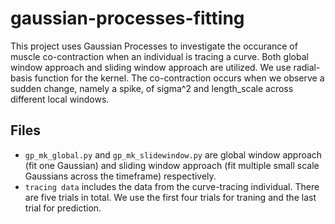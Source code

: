 # gaussian-processes-fitting
This project uses Gaussian Processes to investigate the occurance of muscle co-contraction when an individual is tracing a curve. Both global window approach and sliding window approach are utilized. We use radial-basis function for the kernel. The co-contraction occurs when we observe a sudden change, namely a spike, of sigma^2 and length_scale across different local windows.
## Files
- `gp_mk_global.py` and `gp_mk_slidewindow.py` are global window approach (fit one Gaussian) and sliding window approach (fit multiple small scale Gaussians across the timeframe) respectively.
- `tracing data` includes the data from the curve-tracing individual. There are five trials in total. We use the first four trials for traning and the last trial for prediction.
